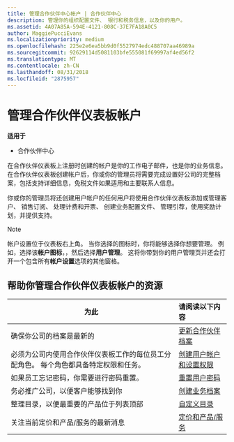```yaml
---
title: 管理合作伙伴中心帐户 | 合作伙伴中心
description: 管理你的组织配置文件、 银行和税务信息，以及你的用户。
ms.assetid: 4A07A85A-594E-4121-808C-37E7FA18A0C5
author: MaggiePucciEvans
ms.localizationpriority: medium
ms.openlocfilehash: 225e2e6ea5bb9d0f5527974edc488707aa46989a
ms.sourcegitcommit: 92629114d5081103bfe555081f69997af4ed56f2
ms.translationtype: MT
ms.contentlocale: zh-CN
ms.lasthandoff: 08/31/2018
ms.locfileid: "2875957"
---
```

# <a name="manage-your-partner-dashboard-account"></a>管理合作伙伴仪表板帐户

**适用于**

-  合作伙伴中心

在合作伙伴仪表板上注册时创建的帐户是你的工作电子邮件，也是你的业务信息。 在合作伙伴仪表板创建帐户后，你或你的管理员将需要完成设置好公司的完整档案，包括支持详细信息，免税文件如果适用和主要联系人信息。 

你或你的管理员将还创建用户帐户的任何用户将使用合作伙伴仪表板添加或管理客户、 销售订阅、 处理计费和开票、 创建业务配置文件、 管理引荐，使用奖励计划，并提供支持。

>[!NOTE]
>帐户设置位于仪表板右上角。 当你选择的图标时，你将能够选择你想要管理。 例如，选择该**帐户图标**，，然后选择**用户管理**。 这将你带到你的用户管理页并还会打开一个包含所有**帐户设置**选项的其他窗格。


## <a name="resources-to-help-you-manage-your-partner-dashboard-account"></a>帮助你管理合作伙伴仪表板帐户的资源

|**为此**   |**请阅读以下内容**   |
|-----------------------|:-----------------------|
|确保你公司的档案是最新的   |[更新合作伙伴档案](update-your-partner-profile.md)|
|必须为公司内使用合作伙伴仪表板工作的每位员工分配角色。 每个角色都具备特定权限和任务。|[创建用户帐户和设置权限](create-user-accounts-and-set-permissions.md)|
|如果员工忘记密码，你需要进行密码重置。  |[重置用户密码](reset-a-user-password.md)|
|务必推广公司，以便客户能够找到你   |[创建业务档案](create-a-marketing-profile.md)|
|整理目录，以便最重要的产品位于列表顶部   |[自定义目录](customize-the-catalog.md)|
|关注当前定价和产品/服务的最新消息   |[定价和产品/服务](pricing-and-offers.md)|













 

 




